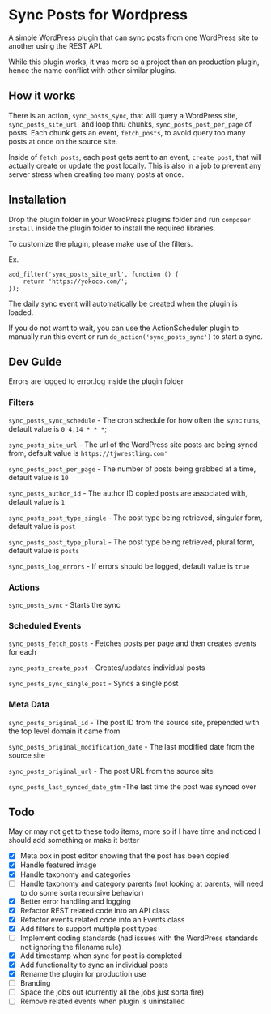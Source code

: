 # Sync Posts for Wordpress

A simple WordPress plugin that can sync posts from one WordPress site to another using the REST API.

While this plugin works, it was more so a project than an production plugin, hence the name conflict with other similar plugins.

## How it works

There is an action, `sync_posts_sync`, that will query a WordPress site, `sync_posts_site_url`, and loop thru chunks, `sync_posts_post_per_page` of posts. Each chunk gets an event, `fetch_posts`, to avoid query too many posts at once on the source site.

Inside of `fetch_posts`, each post gets sent to an event, `create_post`, that will actually create or update the post locally. This is also in a job to prevent any server stress when creating too many posts at once.

## Installation

Drop the plugin folder in your WordPress plugins folder and run `composer install` inside the plugin folder to install the required libraries.

To customize the plugin, please make use of the filters.

Ex.

```
add_filter('sync_posts_site_url', function () {
	return 'https://yokoco.com/';
});
```

The daily sync event will automatically be created when the plugin is loaded.

If you do not want to wait, you can use the ActionScheduler plugin to manually run this event or run `do_action('sync_posts_sync')` to start a sync.

## Dev Guide

Errors are logged to error.log inside the plugin folder

### Filters

`sync_posts_sync_schedule` - The cron schedule for how often the sync runs, default value is `0 4,14 * * *`;

`sync_posts_site_url` - The url of the WordPress site posts are being syncd from, default value is `https://tjwrestling.com'`

`sync_posts_post_per_page` - The number of posts being grabbed at a time, default value is `10`

`sync_posts_author_id` - The author ID copied posts are associated with, default value is `1`

`sync_posts_post_type_single` - The post type being retrieved, singular form, default value is `post`

`sync_posts_post_type_plural` - The post type being retrieved, plural form, default value is `posts`

`sync_posts_log_errors` - If errors should be logged, default value is `true`

### Actions

`sync_posts_sync` - Starts the sync

### Scheduled Events

`sync_posts_fetch_posts` - Fetches posts per page and then creates events for each

`sync_posts_create_post` - Creates/updates individual posts

`sync_posts_sync_single_post` - Syncs a single post

### Meta Data

`sync_posts_original_id` - The post ID from the source site, prepended with the top level domain it came from

`sync_posts_original_modification_date` - The last modified date from the source site

`sync_posts_original_url` - The post URL from the source site

`sync_posts_last_synced_date_gtm` -The last time the post was synced over

## Todo

May or may not get to these todo items, more so if I have time and noticed I should add something or make it better

- [x] Meta box in post editor showing that the post has been copied
- [x] Handle featured image
- [x] Handle taxonomy and categories
- [ ] Handle taxonomy and category parents (not looking at parents, will need to do some sorta recursive behavior)
- [x] Better error handling and logging
- [x] Refactor REST related code into an API class
- [x] Refactor events related code into an Events class
- [x] Add filters to support multiple post types
- [ ] Implement coding standards (had issues with the WordPress standards not ignoring the filename rule)
- [x] Add timestamp when sync for post is completed
- [x] Add functionality to sync an individual posts
- [x] Rename the plugin for production use
- [ ] Branding
- [ ] Space the jobs out (currently all the jobs just sorta fire)
- [ ] Remove related events when plugin is uninstalled
